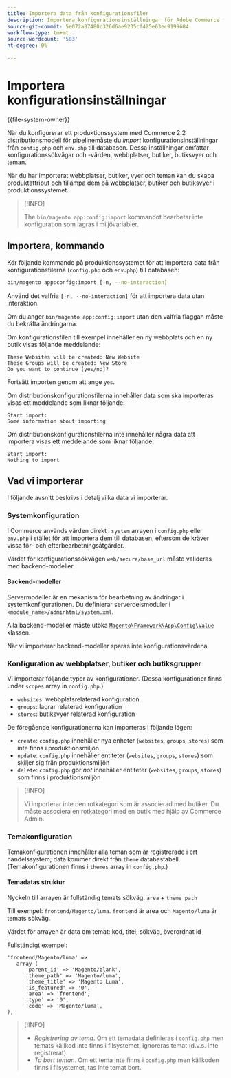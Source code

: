 ```yaml
---
title: Importera data från konfigurationsfiler
description: Importera konfigurationsinställningar för Adobe Commerce från konfigurationsfiler.
source-git-commit: 5e072a87480c326d6ae9235cf425e63ec9199684
workflow-type: tm+mt
source-wordcount: '503'
ht-degree: 0%

---
```



# Importera konfigurationsinställningar

{{file-system-owner}}

När du konfigurerar ett produktionssystem med Commerce 2.2 [distributionsmodell för pipeline](../deployment/technical-details.md)måste du _import_ konfigurationsinställningar från `config.php` och `env.php` till databasen.
Dessa inställningar omfattar konfigurationssökvägar och -värden, webbplatser, butiker, butiksvyer och teman.

När du har importerat webbplatser, butiker, vyer och teman kan du skapa produktattribut och tillämpa dem på webbplatser, butiker och butiksvyer i produktionssystemet.

>[!INFO]
>
>The `bin/magento app:config:import` kommandot bearbetar inte konfiguration som lagras i miljövariabler.

## Importera, kommando

Kör följande kommando på produktionssystemet för att importera data från konfigurationsfilerna (`config.php` och `env.php`) till databasen:

```bash
bin/magento app:config:import [-n, --no-interaction]
```

Använd det valfria `[-n, --no-interaction]` för att importera data utan interaktion.

Om du anger `bin/magento app:config:import` utan den valfria flaggan måste du bekräfta ändringarna.

Om konfigurationsfilen till exempel innehåller en ny webbplats och en ny butik visas följande meddelande:

```terminal
These Websites will be created: New Website
These Groups will be created: New Store
Do you want to continue [yes/no]?
```

Fortsätt importen genom att ange `yes`.

Om distributionskonfigurationsfilerna innehåller data som ska importeras visas ett meddelande som liknar följande:

```terminal
Start import:
Some information about importing
```

Om distributionskonfigurationsfilerna inte innehåller några data att importera visas ett meddelande som liknar följande:

```terminal
Start import:
Nothing to import
```

## Vad vi importerar

I följande avsnitt beskrivs i detalj vilka data vi importerar.

### Systemkonfiguration

I Commerce används värden direkt i `system` arrayen i `config.php` eller `env.php` i stället för att importera dem till databasen, eftersom de kräver vissa för- och efterbearbetningsåtgärder.

Värdet för konfigurationssökvägen `web/secure/base_url` måste valideras med backend-modeller.

#### Backend-modeller

Servermodeller är en mekanism för bearbetning av ändringar i systemkonfigurationen.
Du definierar serverdelsmoduler i `<module_name>/adminhtml/system.xml`.

Alla backend-modeller måste utöka [`Magento\Framework\App\Config\Value`](https://github.com/magento/magento2/blob/2.4/lib/internal/Magento/Framework/App/Config/Value.php) klassen.

När vi importerar backend-modeller sparas inte konfigurationsvärdena.

### Konfiguration av webbplatser, butiker och butiksgrupper

Vi importerar följande typer av konfigurationer.
(Dessa konfigurationer finns under `scopes` array in `config.php`.)

- `websites`: webbplatsrelaterad konfiguration
- `groups`: lagrar relaterad konfiguration
- `stores`: butiksvyer relaterad konfiguration

De föregående konfigurationerna kan importeras i följande lägen:

- `create`: `config.php` innehåller nya enheter (`websites`, `groups`, `stores`) som inte finns i produktionsmiljön
- `update`: `config.php` innehåller entiteter (`websites`, `groups`, `stores`) som skiljer sig från produktionsmiljön
- `delete`: `config.php` gör _not_ innehåller entiteter (`websites`, `groups`, `stores`) som finns i produktionsmiljön

>[!INFO]
>
>Vi importerar inte den rotkategori som är associerad med butiker. Du måste associera en rotkategori med en butik med hjälp av Commerce Admin.

### Temakonfiguration

Temakonfigurationen innehåller alla teman som är registrerade i ert handelssystem; data kommer direkt från `theme` databastabell. (Temakonfigurationen finns i `themes` array in `config.php`.)

#### Temadatas struktur

Nyckeln till arrayen är fullständig temats sökväg: `area` + `theme path`

Till exempel: `frontend/Magento/luma`.
`frontend` är area och `Magento/luma` är temats sökväg.

Värdet för arrayen är data om temat: kod, titel, sökväg, överordnat id

Fullständigt exempel:

```php?start_inline=1
'frontend/Magento/luma' =>
   array (
      'parent_id' => 'Magento/blank',
      'theme_path' => 'Magento/luma',
      'theme_title' => 'Magento Luma',
      'is_featured' => '0',
      'area' => 'frontend',
      'type' => '0',
      'code' => 'Magento/luma',
),
```

>[!INFO]
>
>- _Registrering av tema_. Om ett temadata definieras i `config.php` men temats källkod inte finns i filsystemet, ignoreras temat (d.v.s. inte registrerat).
>- _Ta bort teman_. Om ett tema inte finns i `config.php` men källkoden finns i filsystemet, tas inte temat bort.

